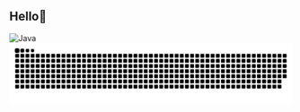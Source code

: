 ## Hello👋

<img alt="Java" src ="https://img.shields.io/badge/Java-007396.svg?&style=for-the-badge&logo=Java&logoColor=white"/>

<img src="https://github.com/Ahnsukjoo/Ahnsukjoo/blob/output/github-contribution-grid-snake.svg"/>


